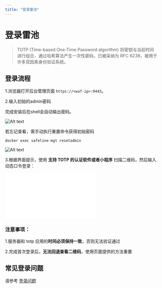 ```yaml
---
title: "登录雷池"
---
```


# 登录雷池

> TOTP (Time-based One-Time Password algorithm) 将密钥与当前时间进行组合，通过哈希算法产生一次性密码，已被采纳为 RFC 6238，被用于许多双因素身份验证系统。

## 登录流程

1.浏览器打开后台管理页面 `https://<waf-ip>:9443`。

2.输入初始的admin密码

完成安装后在shell会自动输出密码。

![Alt text](/images/docs/guide_config/login_1.png)

若忘记查看，需手动执行重置命令获得初始密码

`docker exec safeline-mgt resetadmin`

![Alt text](/images/docs/guide_config/login_2.png)

3.根据界面提示，使用 **支持 TOTP 的认证软件或者小程序** 扫描二维码，然后输入动态口令登录：

<iframe src="//player.bilibili.com/player.html?aid=748637002&bvid=BV1wC4y177zN&cid=1339420830&p=1&autoplay=0" scrolling="no" border="0" frameBorder="no" framespacing="0" allowFullScreen='{true}'
style={{ width: '100%', height: '350px' }}
></iframe>

### 注意事项：

1.服务器和 totp 应用的**时间必须保持一致**，否则无法验证通过

2.完成首次登录后，**无法回退查看二维码**，使用页面提供的方法重置

## 常见登录问题

请参考 [登录问题](/faq/login)
